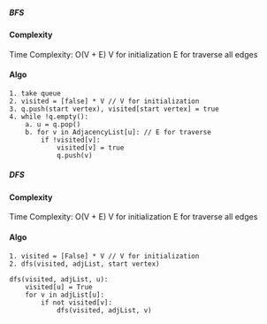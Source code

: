 ##### BFS

#### Complexity
Time Complexity: O(V + E)
V for initialization
E for traverse all edges

#### Algo  
    1. take queue
    2. visited = [false] * V // V for initialization
    3. q.push(start vertex), visited[start vertex] = true
    4. while !q.empty():
        a. u = q.pop()
        b. for v in AdjacencyList[u]: // E for traverse
            if !visited[v]:
                visited[v] = true
                q.push(v)
     
##### DFS

#### Complexity
Time Complexity: O(V + E)
V for initialization
E for traverse all edges

#### Algo
    1. visited = [False] * V // V for initialization
    2. dfs(visited, adjList, start vertex)
    
    dfs(visited, adjList, u):
        visited[u] = True
        for v in adjList[u]:
            if not visited[v]:
                dfs(visited, adjList, v)
     
